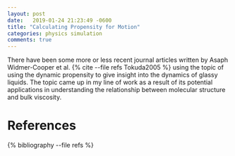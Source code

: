 ```yaml
---
layout: post
date:   2019-01-24 21:23:49 -0600
title: "Calculating Propensity for Motion"
categories: physics simulation
comments: true
---
```


There have been some more or less recent journal articles written by Asaph
Widmer-Cooper et al. {% cite --file refs Tokuda2005 %} using the topic of using
the dynamic propensity to give insight into the dynamics of glassy liquids. The
topic came up in my line of work as a result of its potential applications in
understanding the relationship between molecular structure and bulk viscosity.

References
==========

{% bibliography --file refs %}

